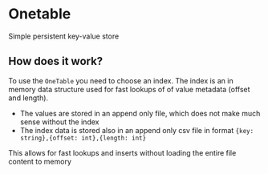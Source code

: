 # Onetable

Simple persistent key-value store

## How does it work?
To use the `OneTable` you need to choose an index.
The index is an in memory data structure used for fast lookups
of of value metadata (offset and length).

- The values are stored in an append only file, which does not make
much sense without the index
- The index data is stored also in an append only csv file in 
format `{key: string},{offset: int},{length: int}`

This allows for fast lookups and inserts without loading the
entire file content to memory
